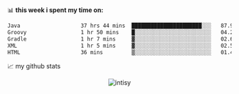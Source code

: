 📊 **this week i spent my time on:**
<!--START_SECTION:waka-->

```txt
Java                   37 hrs 44 mins  ██████████████████████░░░   87.92 %
Groovy                 1 hr 50 mins    █░░░░░░░░░░░░░░░░░░░░░░░░   04.28 %
Gradle                 1 hr 7 mins     ▓░░░░░░░░░░░░░░░░░░░░░░░░   02.61 %
XML                    1 hr 5 mins     ▓░░░░░░░░░░░░░░░░░░░░░░░░   02.55 %
HTML                   36 mins         ▒░░░░░░░░░░░░░░░░░░░░░░░░   01.40 %
```

<!--END_SECTION:waka-->


📈 my github stats

<p align="center"> <img src="https://github-readme-stats.vercel.app/api?username=intisy&show_icons=true&theme=gotham" alt="intisy" />




